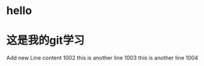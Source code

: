 ﻿# hello
# 这是我的git学习
Add new Line content 1002 
this is another line 1003
this is another line 1004 
